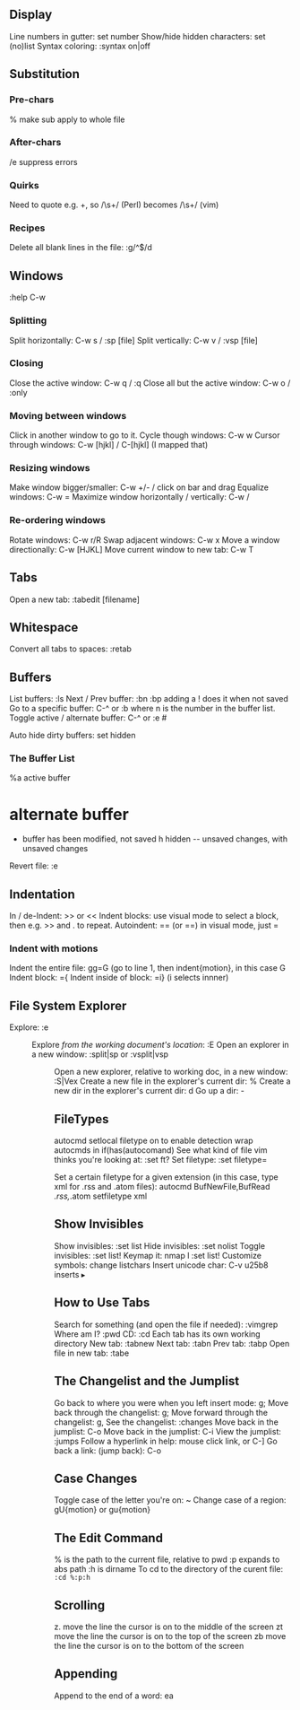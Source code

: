 Display
-------

Line numbers in gutter: set number
Show/hide hidden characters: set (no)list
Syntax coloring: :syntax on|off 

Substitution
------------

### Pre-chars
% make sub apply to whole file

### After-chars
/e suppress errors

### Quirks
Need to quote e.g. +, so /\s+/ (Perl) becomes /\s\+/ (vim)

### Recipes
Delete all blank lines in the file: :g/^$/d 

Windows
-------
:help C-w

### Splitting
Split horizontally: C-w s / :sp [file]
Split vertically: C-w v / :vsp [file]

### Closing
Close the active window: C-w q / :q
Close all but the active window: C-w o / :only

### Moving between windows
Click in another window to go to it.
Cycle though windows: C-w w
Cursor through windows: C-w [hjkl] / C-[hjkl] (I mapped that)

### Resizing windows
Make window bigger/smaller: C-w +/- / click on bar and drag
Equalize windows: C-w =
Maximize window horizontally / vertically: C-w <underscore>/<pipe>

### Re-ordering windows
Rotate windows: C-w r/R
Swap adjacent windows: C-w x 
Move a window directionally: C-w [HJKL]
Move current window to new tab: C-w T

Tabs
----

Open a new tab: :tabedit [filename]

Whitespace
----------

Convert all tabs to spaces: :retab

Buffers
-------

List buffers: :ls
Next / Prev buffer: :bn :bp adding a ! does it when not saved
Go to a specific buffer: C-^ <n> or :b <n> where n is the number in the buffer list.
Toggle active / alternate buffer: C-^ or :e #

Auto hide dirty buffers: set hidden

### The Buffer List
 %a active buffer
 #  alternate buffer
 +  buffer has been modified, not saved
 h  hidden -- unsaved changes, with unsaved changes

Revert file: :e

Indentation
-----------

In / de-Indent: >> or <<
Indent blocks: use visual mode to select a block, then e.g. >> and . to repeat.
Autoindent: == (or <count>==) in visual mode, just =

### Indent with motions
Indent the entire file: gg=G
(go to line 1, then indent{motion}, in this case G
Indent block: =<count>{
Indent inside of block: =i} (i selects innner)

File System Explorer
--------------------

Explore: :e <dir>
Explore *from the working document's location*: :E
Open an explorer in a new window: :split|sp or :vsplit|vsp <dir>
Open a new explorer, relative to working doc, in a new window: :S|Vex
Create a new file in the explorer's current dir: %
Create a new dir in the explorer's current dir: d
Go up a dir: -

FileTypes
---------
autocmd
setlocal 
filetype on to enable detection
wrap autocmds in if(has(autocomand)
See what kind of file vim thinks you're looking at: :set ft?
Set filetype: :set filetype=<type>

Set a certain filetype for a given extension (in this case, type xml for .rss and .atom files): 
    autocmd BufNewFile,BufRead *.rss,*.atom setfiletype xml

Show Invisibles
---------------
Show invisibles: :set list
Hide invisibles: :set nolist
Toggle invisibles: :set list!
Keymap it: nmap <leader>l :set list!<CR>
Customize symbols: change listchars
Insert unicode char: C-v u25b8 inserts ▸ 

How to Use Tabs
---------------
Search for something (and open the file if needed): :vimgrep <pattern> <file>
Where am I? :pwd
CD: :cd
Each tab has its own working directory
New tab: :tabnew
Next tab: :tabn
Prev tab: :tabp
Open file in new tab: :tabe

The Changelist and the Jumplist
-------------------------------
Go back to where you were when you left insert mode: g;
Move back through the changelist: g;
Move forward through the changelist: g,
See the changelist: :changes
Move back in the jumplist: C-o
Move back in the jumplist: C-i
View the jumplist: :jumps
Follow a hyperlink in help: mouse click link, or C-]
Go back a link: (jump back): C-o

Case Changes
------------
Toggle case of the letter you're on: ~
Change case of a region: gU{motion} or gu{motion}

The Edit Command
----------------
% is the path to the current file, relative to pwd
:p expands to abs path
:h is dirname
To cd to the directory of the curent file: `:cd %:p:h`

Scrolling
---------
z. move the line the cursor is on to the middle of the screen
zt move the line the cursor is on to the top of the screen
zb move the line the cursor is on to the bottom of the screen

Appending
---------
Append to the end of a word: ea

